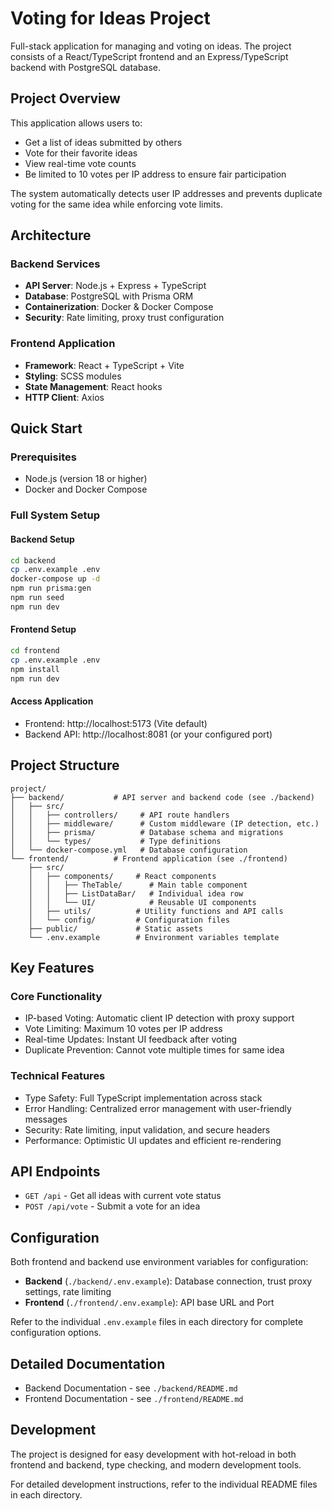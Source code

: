 # Voting for Ideas Project

Full-stack application for managing and voting on ideas. The project consists of a React/TypeScript frontend and an Express/TypeScript backend with PostgreSQL database.

## Project Overview

This application allows users to:
- Get a list of ideas submitted by others
- Vote for their favorite ideas
- View real-time vote counts
- Be limited to 10 votes per IP address to ensure fair participation

The system automatically detects user IP addresses and prevents duplicate voting for the same idea while enforcing vote limits.

## Architecture

### Backend Services
- **API Server**: Node.js + Express + TypeScript
- **Database**: PostgreSQL with Prisma ORM
- **Containerization**: Docker & Docker Compose
- **Security**: Rate limiting, proxy trust configuration

### Frontend Application
- **Framework**: React + TypeScript + Vite
- **Styling**: SCSS modules
- **State Management**: React hooks
- **HTTP Client**: Axios

## Quick Start

### Prerequisites
- Node.js (version 18 or higher)
- Docker and Docker Compose

### Full System Setup

#### Backend Setup
```bash
cd backend
cp .env.example .env
docker-compose up -d
npm run prisma:gen
npm run seed
npm run dev
```

#### Frontend Setup
```bash
cd frontend
cp .env.example .env
npm install
npm run dev
```

#### Access Application
- Frontend: http://localhost:5173 (Vite default)
- Backend API: http://localhost:8081 (or your configured port)

## Project Structure

```
project/
├── backend/           # API server and backend code (see ./backend)
│   ├── src/
│   │   ├── controllers/     # API route handlers
│   │   ├── middleware/      # Custom middleware (IP detection, etc.)
│   │   ├── prisma/          # Database schema and migrations
│   │   └── types/           # Type definitions
│   └── docker-compose.yml   # Database configuration
└── frontend/          # Frontend application (see ./frontend)
    ├── src/
    │   ├── components/     # React components
    │   │   ├── TheTable/      # Main table component
    │   │   ├── ListDataBar/   # Individual idea row
    │   │   └── UI/            # Reusable UI components
    │   ├── utils/          # Utility functions and API calls
    │   └── config/         # Configuration files
    ├── public/             # Static assets
    └── .env.example        # Environment variables template
```

## Key Features

### Core Functionality
- IP-based Voting: Automatic client IP detection with proxy support
- Vote Limiting: Maximum 10 votes per IP address
- Real-time Updates: Instant UI feedback after voting
- Duplicate Prevention: Cannot vote multiple times for same idea

### Technical Features
- Type Safety: Full TypeScript implementation across stack
- Error Handling: Centralized error management with user-friendly messages
- Security: Rate limiting, input validation, and secure headers
- Performance: Optimistic UI updates and efficient re-rendering

## API Endpoints
- `GET /api` - Get all ideas with current vote status
- `POST /api/vote` - Submit a vote for an idea

## Configuration

Both frontend and backend use environment variables for configuration:

- **Backend** (`./backend/.env.example`): Database connection, trust proxy settings, rate limiting
- **Frontend** (`./frontend/.env.example`): API base URL and Port

Refer to the individual `.env.example` files in each directory for complete configuration options.

## Detailed Documentation

- Backend Documentation - see `./backend/README.md`
- Frontend Documentation - see `./frontend/README.md`

## Development

The project is designed for easy development with hot-reload in both frontend and backend, type checking, and modern development tools.

For detailed development instructions, refer to the individual README files in each directory.
